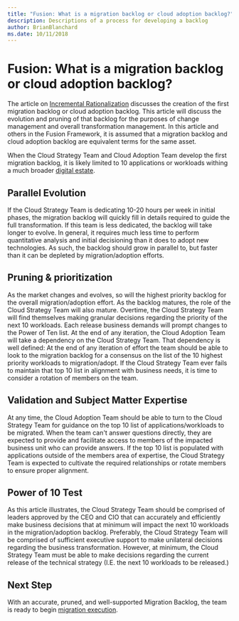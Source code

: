 ```yaml
---
title: "Fusion: What is a migration backlog or cloud adoption backlog?"
description: Descriptions of a process for developing a backlog
author: BrianBlanchard
ms.date: 10/11/2018
---
```


# Fusion: What is a migration backlog or cloud adoption backlog?

The article on [Incremental Rationalization](../../digital-estate/rationalize-inventory.md) discusses the creation of the first migration backlog or cloud adoption backlog. This article will discuss the evolution and pruning of that backlog for the purposes of change management and overall transformation management. In this article and others in the Fusion Framework, it is assumed that a migration backlog and cloud adoption backlog are equivalent terms for the same asset.

When the Cloud Strategy Team and Cloud Adoption Team develop the first migration backlog, it is likely limited to 10 applications or workloads withing a much broader [digital estate](../../digital-estate/overview.md).

## Parallel Evolution

If the Cloud Strategy Team is dedicating 10-20 hours per week in initial phases, the migration backlog will quickly fill in details required to guide the full transformation. If this team is less dedicated, the backlog will take longer to evolve. In general, it requires much less time to perform quantitative analysis and initial decisioning than it does to adopt new technologies. As such, the backlog should grow in parallel to, but faster than it can be depleted by migration/adoption efforts.

## Pruning & prioritization

As the market changes and evolves, so will the highest priority backlog for the overall migration/adoption effort. As the backlog matures, the role of the Cloud Strategy Team will also mature. Overtime, the Cloud Strategy Team will find themselves making granular decisions regarding the priority of the next 10 workloads. Each release business demands will prompt changes to the Power of Ten list. At the end of any iteration, the Cloud Adoption Team will take a dependency on the Cloud Strategy Team. That dependency is well defined: At the end of any iteration of effort the team should be able to look to the migration backlog for a consensus on the list of the 10 highest priority workloads to migration/adopt. If the Cloud Strategy Team ever fails to maintain that top 10 list in alignment with business needs, it is time to consider a rotation of members on the team.

## Validation and Subject Matter Expertise

At any time, the Cloud Adoption Team should be able to turn to the Cloud Strategy Team for guidance on the top 10 list of applications/workloads to be migrated. When the team can't answer questions directly, they are expected to provide and facilitate access to members of the impacted business unit who can provide answers. If the top 10 list is populated with applications outside of the members area of expertise, the Cloud Strategy Team is expected to cultivate the required relationships or rotate members to ensure proper alignment.

## Power of 10 Test

As this article illustrates, the Cloud Strategy Team should be comprised of leaders approved by the CEO and CIO that can accurately and efficiently make business decisions that at minimum will impact the next 10 workloads in the migration/adoption backlog. Preferably, the Cloud Strategy Team will be comprised of sufficient executive support to make unilateral decisions regarding the business transformation. However, at minimum, the Cloud Strategy Team must be able to make decisions regarding the current release of the technical strategy (I.E. the next 10 workloads to be released.)

## Next Step

With an accurate, pruned, and well-supported Migration Backlog, the team is ready to begin [migration execution](../execute/overview.md).
